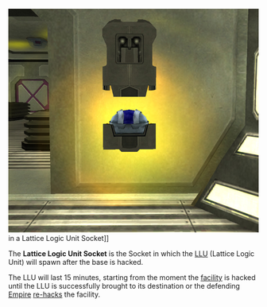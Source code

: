 ![](../images/LLU.jpg "fig:LLU.jpg") in a Lattice Logic Unit Socket\]\]

The **Lattice Logic Unit Socket** is the Socket in which the
[LLU](../terminology/Lattice_Logic_Unit.md) (Lattice Logic Unit) will spawn
after the base is hacked.

The LLU will last 15 minutes, starting from the moment the
[facility](../locations/Facilities.md) is hacked until the LLU is successfully brought to its
destination or the defending [Empire](../terminology/Empire.md)
[re-hacks](../terminology/Hack.md) the facility.




